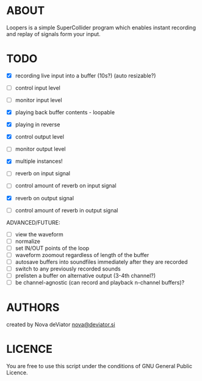 ABOUT
=====

Loopers is a simple SuperCollider program which enables instant recording and replay of signals form your input. 


TODO
====

- [x] recording live input into a buffer (10s?) (auto resizable?)
- [ ] control input level
- [ ] monitor input level

- [x] playing back buffer contents - loopable
- [x] playing in reverse
- [x] control output level
- [ ] monitor output level

- [x] multiple instances!

- [ ] reverb on input signal
- [ ] control amount of reverb on input signal
- [x] reverb on output signal
- [ ] control amount of reverb in output signal

ADVANCED/FUTURE:
- [ ] view the waveform
- [ ] normalize
- [ ] set IN/OUT points of the loop
- [ ] waveform zoomout regardless of length of the buffer
- [ ] autosave buffers into soundfiles immediately after they are recorded
- [ ] switch to any previously recorded sounds
- [ ] prelisten a buffer on alternative output (3-4th channel?)
- [ ] be channel-agnostic (can record and playback n-channel buffers)?

AUTHORS
=======

created by Nova deViator <nova@deviator.si>

LICENCE
=======

You are free to use this script under the conditions of GNU General Public Licence.
